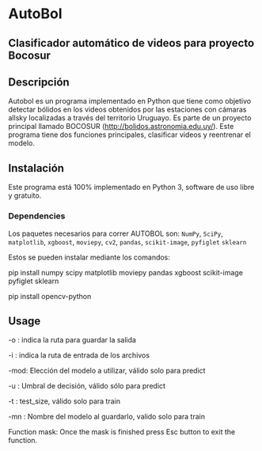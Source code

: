 # AutoBol

## Clasificador automático de videos para proyecto Bocosur

## Descripción

Autobol es un programa implementado en Python que tiene como objetivo detectar bólidos en los videos obtenidos por las estaciones con cámaras allsky localizadas a través del territorio Uruguayo. Es parte de un proyecto principal llamado BOCOSUR (http://bolidos.astronomia.edu.uy/).
Este programa tiene dos funciones principales, clasificar videos y reentrenar el modelo.

## Instalación

Este programa está 100% implementado en Python 3, software de uso libre y gratuito. 

### Dependencies

Los paquetes necesarios para correr AUTOBOL son: ```NumPy```, ```SciPy```, ```matplotlib```, ```xgboost```, ```moviepy```, ```cv2```, ```pandas```, ```scikit-image```, ```pyfiglet``` ```sklearn```

Estos se pueden instalar mediante los comandos:

pip install numpy scipy matplotlib moviepy pandas xgboost scikit-image pyfiglet sklearn

pip install opencv-python



## Usage

-o : indica la ruta para guardar la salida

-i : indica la ruta de entrada de los archivos

-mod: Elección del modelo a utilizar, válido solo para predict

-u : Umbral de decisión, válido sólo para predict

-t : test_size, válido solo para train

-mn : Nombre del modelo al guardarlo, valido solo para train



Function mask: Once the mask is finished press Esc button to exit the function.
